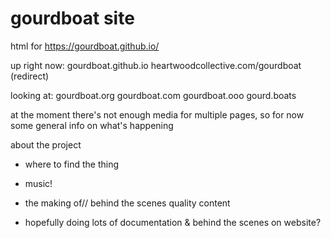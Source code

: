 gourdboat site
==============

html for https://gourdboat.github.io/

up right now:
	gourdboat.github.io
	heartwoodcollective.com/gourdboat (redirect)

looking at:
	gourdboat.org
	gourdboat.com
	gourdboat.ooo
	gourd.boats

at the moment there's not enough media for multiple pages, so for now some general info on what's happening

about the project
- where to find the thing
- music!
- the making of// behind the scenes quality content

- hopefully doing lots of documentation & behind the scenes on website?